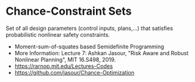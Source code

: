 # Chance-Constraint Sets
Set of all design parameters (control inputs, plans,...) that satisfies probabilistic nonlinear safety constraints.

- Moment-sum-of-squates based Semidefinite Programming
- More Information: Lecture 7: Ashkan Jasour, "Risk Aware and Robust Nonlinear Planning", MIT 16.S498, 2019.
- https://rarnop.mit.edu/Lectures-Codes 
- https://github.com/jasour/Chance-Optimization

